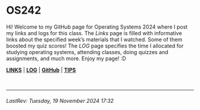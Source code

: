 # OS242

Hi! Welcome to my GitHub page for Operating Systems 2024 where I post my links and logs for this class. The *Links* page is filled with informative links about the specified week’s materials that I watched. Some of them boosted my quiz scores! The *LOG* page specifies the time I allocated for studying operating systems, attending classes, doing quizzes and assignments, and much more. Enjoy my page! :D

**[LINKS](links.md)** | **[LOG](TXT/mylog.txt)** | **[GitHub](https://github.com/karolinajocelyn/os242/)** | **[TIPS](tips.md)**

<br>

---
###### LastRev: Tuesday, 19 November 2024 17:32

